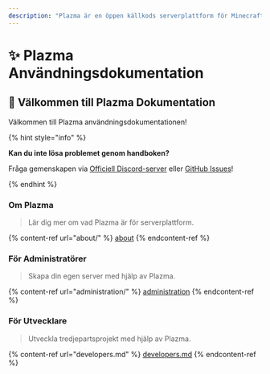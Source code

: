 ```yaml
---
description: "Plazma är en öppen källkods serverplattform för Minecraft: Java Edition som lägger till experimentell optimering baserad på papper och anpassningsfunktioner för flera spelmekanismer."
---
```


# ✨ Plazma Användningsdokumentation

## 👋 Välkommen till Plazma Dokumentation

Välkommen till Plazma användningsdokumentationen!

{% hint style="info" %}

**Kan du inte lösa problemet genom handboken?**

Fråga gemenskapen via [Officiell Discord-server](https://discord.gg/MmfC52K8A8) eller [GitHub Issues](https://github.com/PlazmaMC/PlazmaBukkit/issues)!

{% endhint %}

### Om Plazma

> Lär dig mer om vad Plazma är för serverplattform.

{% content-ref url="about/" %}
[about](about/)
{% endcontent-ref %}

### För Administratörer

> Skapa din egen server med hjälp av Plazma.

{% content-ref url="administration/" %}
[administration](administration/)
{% endcontent-ref %}

### För Utvecklare

> Utveckla tredjepartsprojekt med hjälp av Plazma.

{% content-ref url="developers.md" %}
[developers.md](developers.md)
{% endcontent-ref %}
